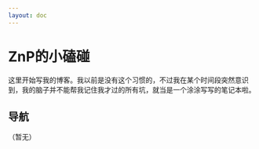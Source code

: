 ```yaml
---
layout: doc
---
```


# ZnP的小磕碰

这里开始写我的博客。我以前是没有这个习惯的，不过我在某个时间段突然意识到，我的脑子并不能帮我记住我才过的所有坑，就当是一个涂涂写写的笔记本啦。

## 导航

（暂无）
